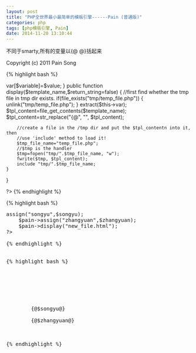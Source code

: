 ```yaml
---
layout: post
title: "PHP全世界最小最简单的模板引擎------Pain (普通版)"
categories: php
tags: [php模板引擎, Pain]
date: 2014-11-20 13:10:44
---
```


不同于smarty,所有的变量以{@ @}括起来


Copyright (c) 2011 Pain Song 


{% highlight bash %}
<?php
class Pain
{
    public $var=array();
    public $tpl=array();
         
        //this is the method to assign vars to the template
    public function assign($variable,$value=null)
    {
            $this->var[$variable]=$value;
    }
     
    public function display($template_name,$return_string=false)
    {
        //first find whether the tmp file in tmp dir exists.
        if(file_exists("tmp/temp_file.php"))
        {
            unlink("tmp/temp_file.php");
        }
        extract($this->var);
        $tpl_content=file_get_contents($template_name);
        $tpl_content=str_replace("{@", "<?php echo ", $tpl_content);
        $tpl_content=str_replace("@}", " ?>", $tpl_content);
        //create a file in the /tmp dir and put the $tpl_contentn into it, then
        //use 'include' method to load it!
        $tmp_file_name="temp_file.php";
        //$tmp is the handler
        $tmp=fopen("tmp/".$tmp_file_name, "w");
        fwrite($tmp, $tpl_content);
        include "tmp/".$tmp_file_name;
    }  
}
     
     
?>
{% endhighlight %}


{% highlight bash %}
<pre>
<?php
    require_once "Pain.php";
    $pain=new Pain();
    $songyu="songyu nb";
    $zhangyuan="zhangyuan sb";
    $pain->assign("songyu",$songyu);
    $pain->assign("zhangyuan",$zhangyuan);
    $pain->display("new_file.html");
?>

{% endhighlight %}


{% highlight bash %}
<!DOCTYPE html PUBLIC "-//W3C//DTD HTML 4.01//EN"
"http://www.w3.org/TR/html4/strict.dtd">
<html xmlns="http://www.w3.org/1999/xhtml" lang="en">
    <head>
        <meta http-equiv="Content-Type" content="text/html; charset=utf-8" />
        <title>new_file</title>
    </head>
    <body>
        {@$songyu@}<br/>
        {@$zhangyuan@}
    </body>
</html>

{% endhighlight %}
